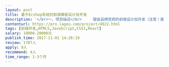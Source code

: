 ```yaml
---                
layout: post       
title: 基于Ecshop系统的前端模板设计及开发           
description: '</br>一、项目描述</br>     服装品牌官网的前端设计加开发（注意！是设计加开发，不拆分外包）。已购买ECSHOP的商业授权，基于ecshop系统进行前端模板的二次开发。</br>      ECshop官网：http://www.ecshop.com/</br></br>二、项目内容</br>      1.PC端官网的模板设计和开发</br>      2.手机端H5商城模板的设计和开发</br>      3.小程序界面设计和开发</br>      以上三者的后台均由ecshop提供。</br></br> 三、参考网站</br>     主要参考网站 ：</br>      www.everlane.com   everlane官网  </br>      www.zaozuo.com  造作官网</br>      设计风格和样式整体参考everlane为主，部分参照造作官网及个别其它网站。</br></br>四、对项目承接方的要求</br>      1.有平面设计能力</br>      2.有前端代码实现能力</br>      3.了解php语言，因为ecshop是基于php开发</br>      4.过往有直接的ecshop开发经验者优先</br>'     
contenturl: https://pro.lagou.com/project/4922.html      
tags: [前端开发,HTML5,JavaScript,CSS3,React]            
salary: 10000-20000元          
publish_time: 2017-11-01 14:26:19         
review: 1707人                   
apply: 9人                   
recommend: 4人                   
time_range: 1-3个月              
---                 
```

